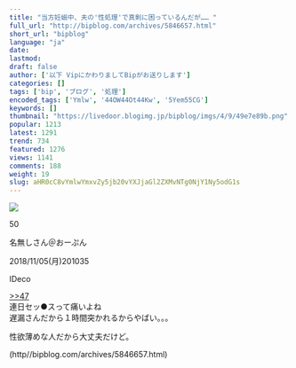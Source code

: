 ```yaml
---
title: "当方妊娠中、夫の'性処理'で真剣に困っているんだが…… "
full_url: "http://bipblog.com/archives/5846657.html"
short_url: "bipblog"
language: "ja"
date: 
lastmod: 
draft: false
author: ['以下 VipにかわりましてBipがお送りします']
categories: []
tags: ['bip', 'ブログ', '処理']
encoded_tags: ['Ymlw', '44OW44Ot44Kw', '5Yem55CG']
keywords: []
thumbnail: "https://livedoor.blogimg.jp/bipblog/imgs/4/9/49e7e89b.png"
popular: 1213
latest: 1291
trend: 734
featured: 1276
views: 1141
comments: 188
weight: 19
slug: aHR0cC8vYmlwYmxvZy5jb20vYXJjaGl2ZXMvNTg0NjY1Ny5odG1s
---
```


![](https://livedoor.blogimg.jp/bipblog/imgs/4/9/49e7e89b.png)

<div><p class='ent_header' id='res_50'><p class='ent_num'>50</p> <p class='ent_name'>名無しさん＠おーぷん</p> <p class='ent_data'>2018/11/05(月)201035</p> <p class='ent_id'>IDeco</p></p><p class='ent_body_p ent_kyocho '> <a href='#res_47'>>>47</a><br> 連日セッ●スって痛いよね<br> 遅漏さんだから１時間突かれるからやばい。。。</p> <p class='ent_body_p ent_kyocho'>性欲薄めな人だから大丈夫だけど。 </p></div>

(http//bipblog.com/archives/5846657.html)
